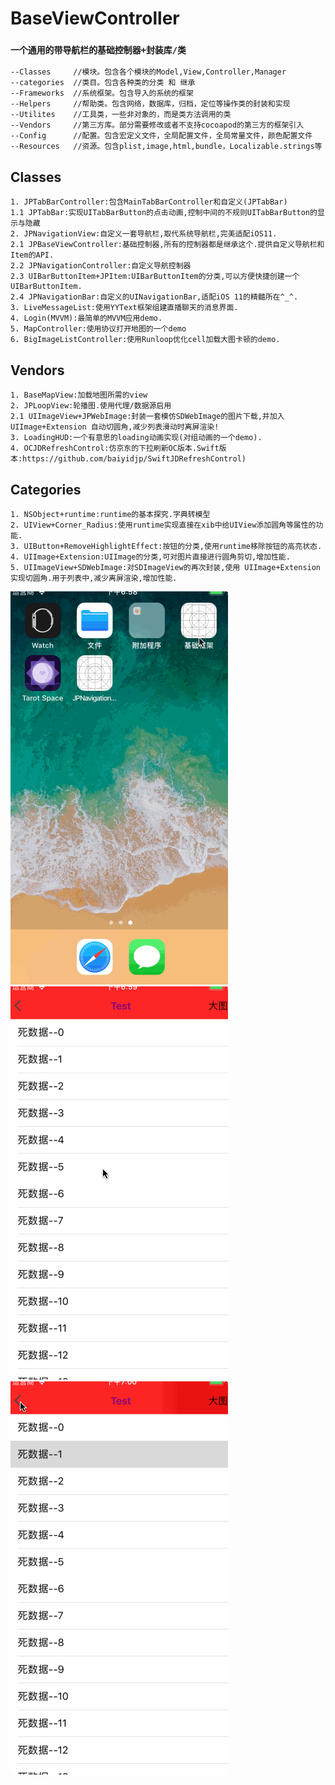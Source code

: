 # BaseViewController    
### `一个通用的带导航栏的基础控制器+封装库/类`    

```
--Classes     //模块。包含各个模块的Model,View,Controller,Manager
--categories  //类目。包含各种类的分类 和 继承
--Frameworks  //系统框架。包含导入的系统的框架
--Helpers     //帮助类。包含网络，数据库，归档，定位等操作类的封装和实现
--Utilites    //工具类，一些非对象的，而是类方法调用的类
--Vendors     //第三方库。部分需要修改或者不支持cocoapod的第三方的框架引入
--Config      //配置。包含宏定义文件，全局配置文件，全局常量文件，颜色配置文件
--Resources   //资源。包含plist,image,html,bundle，Localizable.strings等

```
## Classes
```
1. JPTabBarController:包含MainTabBarController和自定义(JPTabBar)
1.1 JPTabBar:实现UITabBarButton的点击动画,控制中间的不规则UITabBarButton的显示与隐藏
2. JPNavigationView:自定义一套导航栏,取代系统导航栏,完美适配iOS11.
2.1 JPBaseViewController:基础控制器,所有的控制器都是继承这个.提供自定义导航栏和Item的API.
2.2 JPNavigationController:自定义导航控制器
2.3 UIBarButtonItem+JPItem:UIBarButtonItem的分类,可以方便快捷创建一个UIBarButtonItem.
2.4 JPNavigationBar:自定义的UINavigationBar,适配iOS 11的精髓所在^_^.
3. LiveMessageList:使用YYText框架组建直播聊天的消息界面.
4. Login(MVVM):最简单的MVVM应用demo.
5. MapController:使用协议打开地图的一个demo
6. BigImageListController:使用Runloop优化cell加载大图卡顿的demo.
```
## Vendors

```
1. BaseMapView:加载地图所需的view
2. JPLoopView:轮播图.使用代理/数据源启用
2.1 UIImageView+JPWebImage:封装一套模仿SDWebImage的图片下载,并加入 UIImage+Extension 自动切圆角,减少列表滑动时离屏渲染!
3. LoadingHUD:一个有意思的loading动画实现(对组动画的一个demo).
4. OCJDRefreshControl:仿京东的下拉刷新OC版本.Swift版本:https://github.com/baiyidjp/SwiftJDRefreshControl)
```
## Categories

```
1. NSObject+runtime:runtime的基本探究.字典转模型
2. UIView+Corner_Radius:使用runtime实现直接在xib中给UIView添加圆角等属性的功能.
3. UIButton+RemoveHighlightEffect:按钮的分类,使用runtime移除按钮的高亮状态.
4. UIImage+Extension:UIImage的分类,可对图片直接进行圆角剪切,增加性能.
5. UIImageView+SDWebImage:对SDImageView的再次封装,使用 UIImage+Extension 实现切圆角.用于列表中,减少离屏渲染,增加性能.
```

![1](https://github.com/baiyidjp/BaseViewController/blob/master/BaseViewController/Resources/Gif/base1.gif)
![2](https://github.com/baiyidjp/BaseViewController/blob/master/BaseViewController/Resources/Gif/base2.gif)
![3](https://github.com/baiyidjp/BaseViewController/blob/master/BaseViewController/Resources/Gif/base23.gif)
